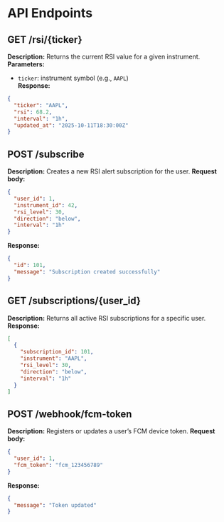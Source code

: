 # API Endpoints

## GET /rsi/{ticker}
**Description:** Returns the current RSI value for a given instrument. 
**Parameters:**  
- `ticker`: instrument symbol (e.g., `AAPL`)  
**Response:**  
```json
{
  "ticker": "AAPL",
  "rsi": 68.2,
  "interval": "1h",
  "updated_at": "2025-10-11T18:30:00Z"
}
```

## POST /subscribe
**Description:** Creates a new RSI alert subscription for the user. 
**Request body:**  
```json
{
  "user_id": 1,
  "instrument_id": 42,
  "rsi_level": 30,
  "direction": "below",
  "interval": "1h"
}
```
**Response:** 
```json
{
  "id": 101,
  "message": "Subscription created successfully"
}
```

## GET /subscriptions/{user_id}
**Description:** Returns all active RSI subscriptions for a specific user. 
**Response:** 
```json
[
  {
    "subscription_id": 101,
    "instrument": "AAPL",
    "rsi_level": 30,
    "direction": "below",
    "interval": "1h"
  }
]
```

## POST /webhook/fcm-token
**Description:** Registers or updates a user’s FCM device token.
**Request body:**  
```json
{
  "user_id": 1,
  "fcm_token": "fcm_123456789"
}
```
**Response:** 
```json
{
  "message": "Token updated"
}
```